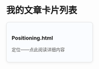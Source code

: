 # 我的文章卡片列表

<div style="display: flex; flex-wrap: wrap; gap: 16px;">
  <a href="positioning.md" style="text-decoration: none;">
    <div style="border:1px solid #ddd; border-radius:8px; width: 240px; padding:16px; box-shadow:0 2px 8px #eee; background:#fafcff;">
      <h3>Positioning.html</h3>
      <p style="color:#555;">定位——点此阅读详细内容</p>
    </div>
  </a>
</div>
